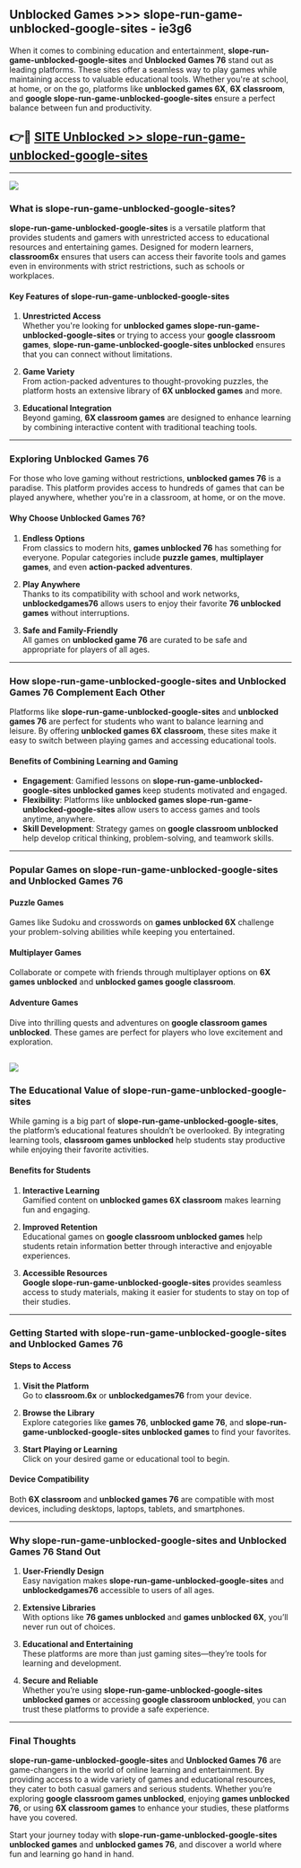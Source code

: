 ## Unblocked Games >>> slope-run-game-unblocked-google-sites - ie3g6 

When it comes to combining education and entertainment, **slope-run-game-unblocked-google-sites** and **Unblocked Games 76** stand out as leading platforms. These sites offer a seamless way to play games while maintaining access to valuable educational tools. Whether you're at school, at home, or on the go, platforms like **unblocked games 6X**, **6X classroom**, and **google slope-run-game-unblocked-google-sites** ensure a perfect balance between fun and productivity.
## 👉🔴 [SITE Unblocked >> slope-run-game-unblocked-google-sites](http://unblockedgames.edu.pl?title=slope-run-game-unblocked-google-sites&ref=24J)
---
<a href="http://unblockedgames.edu.pl?title=slope-run-game-unblocked-google-sites&ref=24J/"><img src="https://github.com/user-attachments/assets/438f12ca-57a4-47a3-8ead-c64da593a1e5"/></a>
### What is slope-run-game-unblocked-google-sites?  

**slope-run-game-unblocked-google-sites** is a versatile platform that provides students and gamers with unrestricted access to educational resources and entertaining games. Designed for modern learners, **classroom6x** ensures that users can access their favorite tools and games even in environments with strict restrictions, such as schools or workplaces.  

#### Key Features of slope-run-game-unblocked-google-sites  

1. **Unrestricted Access**  
   Whether you're looking for **unblocked games slope-run-game-unblocked-google-sites** or trying to access your **google classroom games**, **slope-run-game-unblocked-google-sites unblocked** ensures that you can connect without limitations.  

2. **Game Variety**  
   From action-packed adventures to thought-provoking puzzles, the platform hosts an extensive library of **6X unblocked games** and more.  

3. **Educational Integration**  
   Beyond gaming, **6X classroom games** are designed to enhance learning by combining interactive content with traditional teaching tools.  



---

### Exploring Unblocked Games 76  

For those who love gaming without restrictions, **unblocked games 76** is a paradise. This platform provides access to hundreds of games that can be played anywhere, whether you're in a classroom, at home, or on the move.  

#### Why Choose Unblocked Games 76?  

1. **Endless Options**  
   From classics to modern hits, **games unblocked 76** has something for everyone. Popular categories include **puzzle games**, **multiplayer games**, and even **action-packed adventures**.  

2. **Play Anywhere**  
   Thanks to its compatibility with school and work networks, **unblockedgames76** allows users to enjoy their favorite **76 unblocked games** without interruptions.  

3. **Safe and Family-Friendly**  
   All games on **unblocked game 76** are curated to be safe and appropriate for players of all ages.  

---

### How slope-run-game-unblocked-google-sites and Unblocked Games 76 Complement Each Other  

Platforms like **slope-run-game-unblocked-google-sites** and **unblocked games 76** are perfect for students who want to balance learning and leisure. By offering **unblocked games 6X classroom**, these sites make it easy to switch between playing games and accessing educational tools.  

#### Benefits of Combining Learning and Gaming  

- **Engagement**: Gamified lessons on **slope-run-game-unblocked-google-sites unblocked games** keep students motivated and engaged.  
- **Flexibility**: Platforms like **unblocked games slope-run-game-unblocked-google-sites** allow users to access games and tools anytime, anywhere.  
- **Skill Development**: Strategy games on **google classroom unblocked** help develop critical thinking, problem-solving, and teamwork skills.  

---

### Popular Games on slope-run-game-unblocked-google-sites and Unblocked Games 76  

#### Puzzle Games  

Games like Sudoku and crosswords on **games unblocked 6X** challenge your problem-solving abilities while keeping you entertained.  

#### Multiplayer Games  

Collaborate or compete with friends through multiplayer options on **6X games unblocked** and **unblocked games google classroom**.  

#### Adventure Games  

Dive into thrilling quests and adventures on **google classroom games unblocked**. These games are perfect for players who love excitement and exploration.  

<a href="http://download.freeplayer.one?title=slope-run-game-unblocked-google-sites&ref=23D/"><img src="https://github.com/user-attachments/assets/fe0c3e91-c8e1-489c-acf0-e2f614c12fb8"/></a>
---

### The Educational Value of slope-run-game-unblocked-google-sites  

While gaming is a big part of **slope-run-game-unblocked-google-sites**, the platform’s educational features shouldn’t be overlooked. By integrating learning tools, **classroom games unblocked** help students stay productive while enjoying their favorite activities.  

#### Benefits for Students  

1. **Interactive Learning**  
   Gamified content on **unblocked games 6X classroom** makes learning fun and engaging.  

2. **Improved Retention**  
   Educational games on **google classroom unblocked games** help students retain information better through interactive and enjoyable experiences.  

3. **Accessible Resources**  
   **Google slope-run-game-unblocked-google-sites** provides seamless access to study materials, making it easier for students to stay on top of their studies.  

---

### Getting Started with slope-run-game-unblocked-google-sites and Unblocked Games 76  

#### Steps to Access  

1. **Visit the Platform**  
   Go to **classroom.6x** or **unblockedgames76** from your device.  

2. **Browse the Library**  
   Explore categories like **games 76**, **unblocked game 76**, and **slope-run-game-unblocked-google-sites unblocked games** to find your favorites.  

3. **Start Playing or Learning**  
   Click on your desired game or educational tool to begin.  

#### Device Compatibility  

Both **6X classroom** and **unblocked games 76** are compatible with most devices, including desktops, laptops, tablets, and smartphones.  

---

### Why slope-run-game-unblocked-google-sites and Unblocked Games 76 Stand Out  

1. **User-Friendly Design**  
   Easy navigation makes **slope-run-game-unblocked-google-sites** and **unblockedgames76** accessible to users of all ages.  

2. **Extensive Libraries**  
   With options like **76 games unblocked** and **games unblocked 6X**, you’ll never run out of choices.  

3. **Educational and Entertaining**  
   These platforms are more than just gaming sites—they’re tools for learning and development.  

4. **Secure and Reliable**  
   Whether you’re using **slope-run-game-unblocked-google-sites unblocked games** or accessing **google classroom unblocked**, you can trust these platforms to provide a safe experience.  

---

### Final Thoughts  

**slope-run-game-unblocked-google-sites** and **Unblocked Games 76** are game-changers in the world of online learning and entertainment. By providing access to a wide variety of games and educational resources, they cater to both casual gamers and serious students. Whether you’re exploring **google classroom games unblocked**, enjoying **games unblocked 76**, or using **6X classroom games** to enhance your studies, these platforms have you covered.  

Start your journey today with **slope-run-game-unblocked-google-sites unblocked games** and **unblocked games 76**, and discover a world where fun and learning go hand in hand.  